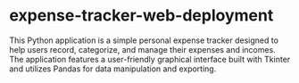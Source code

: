 # expense-tracker-web-deployment
This Python application is a simple personal expense tracker designed to help users record, categorize, and manage their expenses and incomes. The application features a user-friendly graphical interface built with Tkinter and utilizes Pandas for data manipulation and exporting.
